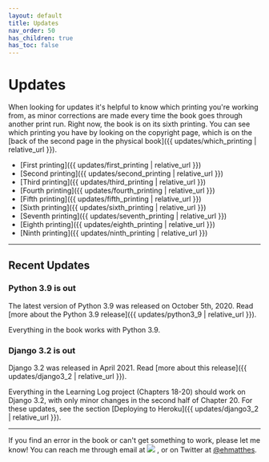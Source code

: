 ```yaml
---
layout: default
title: Updates
nav_order: 50
has_children: true
has_toc: false
---
```


# Updates

When looking for updates it's helpful to know which printing you're working from, as minor corrections are made every time the book goes through another print run. Right now, the book is on its sixth printing. You can see which printing you have by looking on the copyright page, which is on the [back of the second page in the physical book]({{ updates/which_printing | relative_url }}).

- [First printing]({{ updates/first_printing | relative_url }})
- [Second printing]({{ updates/second_printing | relative_url }})
- [Third printing]({{ updates/third_printing | relative_url }})
- [Fourth printing]({{ updates/fourth_printing | relative_url }})
- [Fifth printing]({{ updates/fifth_printing | relative_url }})
- [Sixth printing]({{ updates/sixth_printing | relative_url }})
- [Seventh printing]({{ updates/seventh_printing | relative_url }})
- [Eighth printing]({{ updates/eighth_printing | relative_url }})
- [Ninth printing]({{ updates/ninth_printing | relative_url }})


---

## Recent Updates

### Python 3.9 is out

The latest version of Python 3.9 was released on October 5th, 2020. Read [more about the Python 3.9 release]({{ updates/python3_9 | relative_url }}).

Everything in the book works with Python 3.9.

### Django 3.2 is out

Django 3.2 was released in April 2021. Read [more about this release]({{ updates/django3_2 | relative_url }}).

Everything in the Learning Log project (Chapters 18-20) should work on Django 3.2, with only minor changes in the second half of Chapter 20. For these updates, see the section [Deploying to Heroku]({{ updates/django3_2 | relative_url }}).

---

If you find an error in the book or can't get something to work, please let me know! You can reach me through email at <a href="javascript:location='mailto:\u0065\u0068\u006d\u0061\u0074\u0074\u0068\u0065\u0073\u0040\u0067\u006d\u0061\u0069\u006c\u002e\u0063\u006f\u006d';void 0"><img  class="email" src="{{ '/assets/images/ematthes.svg' | relative_url  }}"/></a> , or on Twitter at [@ehmatthes](https://twitter.com/ehmatthes).